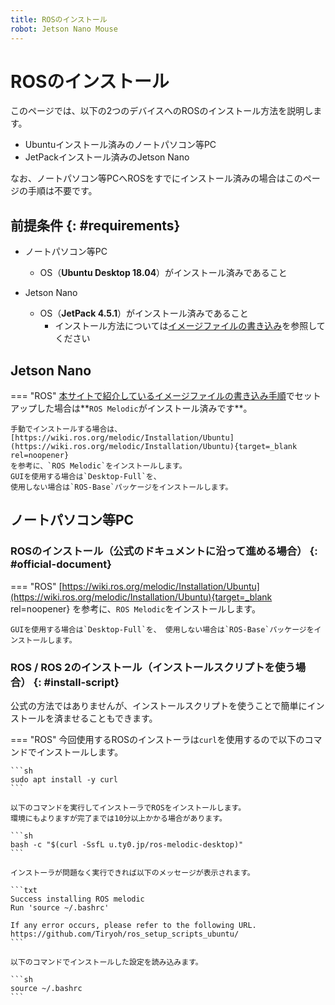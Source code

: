 ```yaml
---
title: ROSのインストール
robot: Jetson Nano Mouse
---
```


# ROSのインストール

このページでは、以下の2つのデバイスへのROSのインストール方法を説明します。

* Ubuntuインストール済みのノートパソコン等PC
* JetPackインストール済みのJetson Nano

なお、ノートパソコン等PCへROSをすでにインストール済みの場合はこのページの手順は不要です。

## 前提条件 {: #requirements}

* ノートパソコン等PC
    * OS（**Ubuntu Desktop 18.04**）がインストール済みであること

* Jetson Nano
    * OS（**JetPack 4.5.1**）がインストール済みであること
        * インストール方法については[イメージファイルの書き込み](../driver/install.md)を参照してください

## Jetson Nano

=== "ROS"
    [本サイトで紹介しているイメージファイルの書き込み手順](../driver/install.md)でセットアップした場合は**`ROS Melodic`がインストール済みです**。

    
    手動でインストールする場合は、
    [https://wiki.ros.org/melodic/Installation/Ubuntu](https://wiki.ros.org/melodic/Installation/Ubuntu){target=_blank rel=noopener}
    を参考に、`ROS Melodic`をインストールします。
    GUIを使用する場合は`Desktop-Full`を、
    使用しない場合は`ROS-Base`パッケージをインストールします。

## ノートパソコン等PC

### ROSのインストール（公式のドキュメントに沿って進める場合） {: #official-document}

=== "ROS"
    [https://wiki.ros.org/melodic/Installation/Ubuntu](https://wiki.ros.org/melodic/Installation/Ubuntu){target=_blank rel=noopener}
    を参考に、`ROS Melodic`をインストールします。

    GUIを使用する場合は`Desktop-Full`を、 使用しない場合は`ROS-Base`パッケージをインストールします。
### ROS / ROS 2のインストール（インストールスクリプトを使う場合） {: #install-script}

公式の方法ではありませんが、インストールスクリプトを使うことで簡単にインストールを済ませることもできます。

=== "ROS"
    今回使用するROSのインストーラは`curl`を使用するので以下のコマンドでインストールします。
    
    ```sh
    sudo apt install -y curl
    ```
    
    以下のコマンドを実行してインストーラでROSをインストールします。  
    環境にもよりますが完了までは10分以上かかる場合があります。
    
    ```sh
    bash -c "$(curl -SsfL u.ty0.jp/ros-melodic-desktop)"
    ```
    
    インストーラが問題なく実行できれば以下のメッセージが表示されます。
    
    ```txt
    Success installing ROS melodic
    Run 'source ~/.bashrc'
    
    If any error occurs, please refer to the following URL.
    https://github.com/Tiryoh/ros_setup_scripts_ubuntu/
    ```
    
    以下のコマンドでインストールした設定を読み込みます。
    
    ```sh
    source ~/.bashrc
    ```